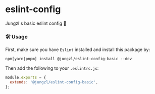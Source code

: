 # eslint-config
Jungzl's basic eslint config 🦄

### 🛠️ Usage

First, make sure you have `Eslint` installed and install this package by:

```npm
npm[yarn|pnpm] install @jungzl/eslint-config-basic --dev
```
Then add the following to your `.eslintrc.js`:

```js
module.exports = {
  extends: '@jungzl/eslint-config-basic',
};
```
